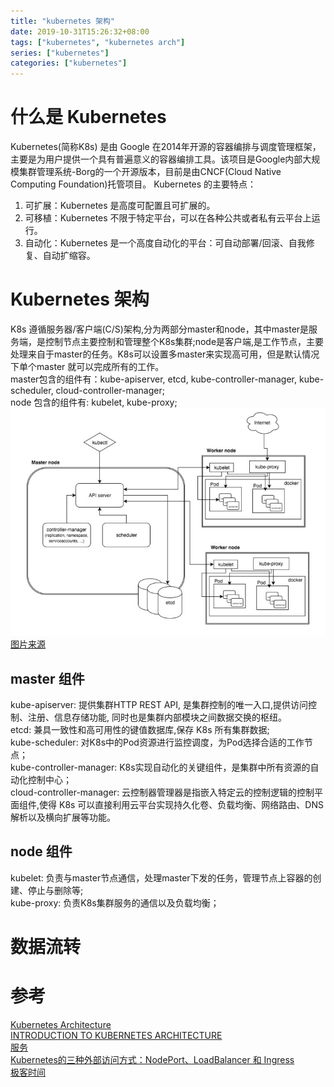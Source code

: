 ```yaml
---
title: "kubernetes 架构"
date: 2019-10-31T15:26:32+08:00
tags: ["kubernetes", "kubernetes arch"]
series: ["kubernetes"]
categories: ["kubernetes"]
---
```

# 什么是 Kubernetes
Kubernetes(简称K8s) 是由 Google 在2014年开源的容器编排与调度管理框架，主要是为用户提供一个具有普遍意义的容器编排工具。该项目是Google内部大规模集群管理系统-Borg的一个开源版本，目前是由CNCF(Cloud Native Computing Foundation)托管项目。
Kubernetes 的主要特点：  
1. 可扩展：Kubernetes 是高度可配置且可扩展的。
2. 可移植：Kubernetes 不限于特定平台，可以在各种公共或者私有云平台上运行。
3. 自动化：Kubernetes 是一个高度自动化的平台：可自动部署/回滚、自我修复、自动扩缩容。

# Kubernetes 架构
K8s 遵循服务器/客户端(C/S)架构,分为两部分master和node，其中master是服务端，是控制节点主要控制和管理整个K8s集群;node是客户端,是工作节点，主要处理来自于master的任务。K8s可以设置多master来实现高可用，但是默认情况下单个master 就可以完成所有的工作。  
master包含的组件有：kube-apiserver, etcd, kube-controller-manager, kube-scheduler, cloud-controller-manager;    
node 包含的组件有: kubelet, kube-proxy;  
![带有两个Worker nodes和一个master的K8s架构图](https://raw.githubusercontent.com/garfcat/garfcat/master/static/k8s/Kubernetes-101-Architecture-Diagram-768x555.jpeg)
[图片来源](https://x-team.com/blog/introduction-kubernetes-architecture/)

## master 组件
kube-apiserver: 提供集群HTTP REST API, 是集群控制的唯一入口,提供访问控制、注册、信息存储功能, 同时也是集群内部模块之间数据交换的枢纽。    
etcd:  兼具一致性和高可用性的键值数据库,保存 K8s 所有集群数据;  
kube-scheduler:  对K8s中的Pod资源进行监控调度，为Pod选择合适的工作节点；    
kube-controller-manager: K8s实现自动化的关键组件，是集群中所有资源的自动化控制中心；  
cloud-controller-manager: 云控制器管理器是指嵌入特定云的控制逻辑的控制平面组件,使得 K8s 可以直接利用云平台实现持久化卷、负载均衡、网络路由、DNS 解析以及横向扩展等功能。    
 
## node 组件
kubelet: 负责与master节点通信，处理master下发的任务，管理节点上容器的创建、停止与删除等;    
kube-proxy: 负责K8s集群服务的通信以及负载均衡；

# 数据流转




# 参考
[Kubernetes Architecture](https://www.aquasec.com/cloud-native-academy/kubernetes-101/kubernetes-architecture/)  
[INTRODUCTION TO KUBERNETES ARCHITECTURE](https://x-team.com/blog/introduction-kubernetes-architecture/)  
[服务](https://kubernetes.io/zh/docs/concepts/services-networking/service/)  
[Kubernetes的三种外部访问方式：NodePort、LoadBalancer 和 Ingress](http://dockone.io/article/4884)  
[极客时间]()